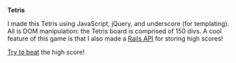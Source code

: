 **Tetris**

I made this Tetris using JavaScript, jQuery, and underscore (for templating).
All is DOM manipulation: the Tetris board is comprised of 150 divs.
A cool feature of this game is that I also made a [Rails API](https://github.com/golubitsky/tetris_api) for storing high scores!

[Try to beat](http://golubitsky.github.io/tetris/) the high score!
